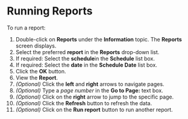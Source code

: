 # Running Reports

To run a report:

1. Double-click on **Reports** under the **Information** topic. The **Reports** screen displays.
2. Select the preferred **report** in the **Reports** drop-down list.
3. If required: Select the **schedule**in the **Schedule** list box.
4. If required: Select the **date** in the **Schedule Date** list box.
5. Click the **OK** button.
6. View the **Report**.
7. *(Optional)* Click the **left** and **right** arrows to navigate pages.
8. *(Optional)* Type a *page number* in the **Go to Page:** text box.
9. *(Optional)* Click on the **right** arrow to jump to the specific page.
10. *(Optional)* Click the **Refresh** button to refresh the data.
11. *(Optional)* Click on the **Run report** button to run another report.

